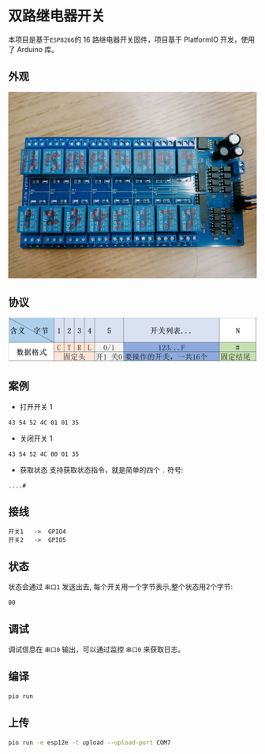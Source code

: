 # 双路继电器开关
本项目是基于`ESP8266`的 16 路继电器开关固件，项目基于 PlatformIO 开发，使用了 Arduino 库。
## 外观
![image](res/m.jpg)

## 协议
![image](res/1.png)

## 案例

- 打开开关 1

```
43 54 52 4C 01 01 35
```

- 关闭开关 1

```
43 54 52 4C 00 01 35
```
- 获取状态
支持获取状态指令，就是简单的四个 `.` 符号:
```
....#
```

## 接线

```txt
开关1   ->  GPIO4
开关2   ->  GPIO5
```
## 状态

状态会通过 `串口1` 发送出去, 每个开关用一个字节表示,整个状态用2个字节:

```
00
```

## 调试

调试信息在 `串口0` 输出，可以通过监控 `串口0` 来获取日志。

## 编译

```sh
pio run
```
## 上传
```sh
pio run -e esp12e -t upload --upload-port COM7
```
